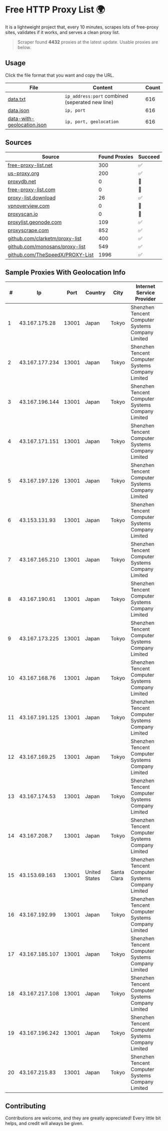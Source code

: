 
# Free HTTP Proxy List 🌍

It is a lightweight project that, every 10 minutes, scrapes lots of free-proxy sites, validates if it works, and serves a clean proxy list.


> Scraper found **4432** proxies at the latest update. Usable proxies are below.

## Usage

Click the file format that you want and copy the URL.


|File|Content|Count|
|----|-------|-----|
|[data.txt](https://raw.githubusercontent.com/themiralay/Proxy-List-World/master/data.txt)|`ip_address:port` combined (seperated new line)|616|
|[data.json](https://raw.githubusercontent.com/themiralay/Proxy-List-World/master/data.json)|`ip, port`|616|
|[data-with-geolocation.json](https://raw.githubusercontent.com/themiralay/Proxy-List-World/master/data-with-geolocation.json)|`ip, port, geolocation`|616|

## Sources

|Source|Found Proxies|Succeed|
|------|-------------|-------|
|[free-proxy-list.net](https://free-proxy-list.net)|300|✅|
|[us-proxy.org](https://www.us-proxy.org)|200|✅|
|[proxydb.net](http://proxydb.net)|0|🚫|
|[free-proxy-list.com](https://free-proxy-list.com/?page=&port=&type%5B%5D=http&type%5B%5D=https&up_time=0&search=Search)|0|🚫|
|[proxy-list.download](https://www.proxy-list.download/HTTP)|26|✅|
|[vpnoverview.com](https://vpnoverview.com/privacy/anonymous-browsing/free-proxy-servers)|0|🚫|
|[proxyscan.io](https://www.proxyscan.io)|0|🚫|
|[proxylist.geonode.com](https://proxylist.geonode.com/api/proxy-list?limit=300&page=1&sort_by=lastChecked&sort_type=desc&protocols=http,https)|109|✅|
|[proxyscrape.com](https://api.proxyscrape.com/v2/?request=displayproxies&protocol=http&timeout=10000&country=all&ssl=all&anonymity=all)|852|✅|
|[github.com/clarketm/proxy-list](https://raw.githubusercontent.com/clarketm/proxy-list/master/proxy-list-raw.txt)|400|✅|
|[github.com/monosans/proxy-list](https://raw.githubusercontent.com/monosans/proxy-list/main/proxies/http.txt)|549|✅|
|[github.com/TheSpeedX/PROXY-List](https://raw.githubusercontent.com/TheSpeedX/PROXY-List/master/http.txt)|1996|✅|


## Sample Proxies With Geolocation Info

|#|Ip|Port|Country|City|Internet Service Provider|
|-|--|----|-------|----|-------------------------|
|1|43.167.175.28|13001|Japan|Tokyo|Shenzhen Tencent Computer Systems Company Limited|
|2|43.167.177.234|13001|Japan|Tokyo|Shenzhen Tencent Computer Systems Company Limited|
|3|43.167.196.144|13001|Japan|Tokyo|Shenzhen Tencent Computer Systems Company Limited|
|4|43.167.171.151|13001|Japan|Tokyo|Shenzhen Tencent Computer Systems Company Limited|
|5|43.167.197.126|13001|Japan|Tokyo|Shenzhen Tencent Computer Systems Company Limited|
|6|43.153.131.93|13001|Japan|Tokyo|Shenzhen Tencent Computer Systems Company Limited|
|7|43.167.165.210|13001|Japan|Tokyo|Shenzhen Tencent Computer Systems Company Limited|
|8|43.167.190.61|13001|Japan|Tokyo|Shenzhen Tencent Computer Systems Company Limited|
|9|43.167.173.225|13001|Japan|Tokyo|Shenzhen Tencent Computer Systems Company Limited|
|10|43.167.168.76|13001|Japan|Tokyo|Shenzhen Tencent Computer Systems Company Limited|
|11|43.167.191.125|13001|Japan|Tokyo|Shenzhen Tencent Computer Systems Company Limited|
|12|43.167.169.25|13001|Japan|Tokyo|Shenzhen Tencent Computer Systems Company Limited|
|13|43.167.174.53|13001|Japan|Tokyo|Shenzhen Tencent Computer Systems Company Limited|
|14|43.167.208.7|13001|Japan|Tokyo|Shenzhen Tencent Computer Systems Company Limited|
|15|43.153.69.163|13001|United States|Santa Clara|Shenzhen Tencent Computer Systems Company Limited|
|16|43.167.192.99|13001|Japan|Tokyo|Shenzhen Tencent Computer Systems Company Limited|
|17|43.167.185.107|13001|Japan|Tokyo|Shenzhen Tencent Computer Systems Company Limited|
|18|43.167.217.108|13001|Japan|Tokyo|Shenzhen Tencent Computer Systems Company Limited|
|19|43.167.196.242|13001|Japan|Tokyo|Shenzhen Tencent Computer Systems Company Limited|
|20|43.167.215.83|13001|Japan|Tokyo|Shenzhen Tencent Computer Systems Company Limited|



## Contributing

Contributions are welcome, and they are greatly appreciated! Every
little bit helps, and credit will always be given.

